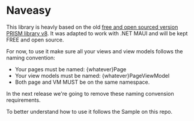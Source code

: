 # Naveasy

This library is heavly based on the old [free and open sourced version PRISM library v8](https://github.com/PrismLibrary/Prism/releases/tag/DNF).
It was adapted to work with .NET MAUI and will be kept FREE and open source.

For now, to use it make sure all your views and view models follows the naming convention:
- Your pages must be named: {whatever}Page
- Your view models must be named: {whatever}PageViewModel
- Both page and VM MUST be on the same namespace.

In the next release we're going to remove these naming convension requirements.

To better understand how to use it follows the Sample on this repo.
